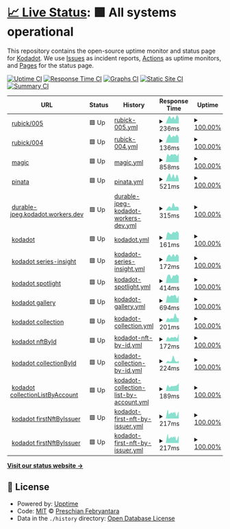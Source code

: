 # [📈 Live Status](https://preschian.github.io/kodadot-status/): <!--live status--> **🟩 All systems operational**

This repository contains the open-source uptime monitor and status page for [Kodadot](https://preschian.github.io/kodadot-status/). We use [Issues](https://github.com/preschian/kodadot-status/issues) as incident reports, [Actions](https://github.com/preschian/kodadot-status/actions) as uptime monitors, and [Pages](https://preschian.github.io/kodadot-status/) for the status page.

[![Uptime CI](https://github.com/preschian/kodadot-status/workflows/Uptime%20CI/badge.svg)](https://github.com/preschian/kodadot-status/actions?query=workflow%3A%22Uptime+CI%22)
[![Response Time CI](https://github.com/preschian/kodadot-status/workflows/Response%20Time%20CI/badge.svg)](https://github.com/preschian/kodadot-status/actions?query=workflow%3A%22Response+Time+CI%22)
[![Graphs CI](https://github.com/preschian/kodadot-status/workflows/Graphs%20CI/badge.svg)](https://github.com/preschian/kodadot-status/actions?query=workflow%3A%22Graphs+CI%22)
[![Static Site CI](https://github.com/preschian/kodadot-status/workflows/Static%20Site%20CI/badge.svg)](https://github.com/preschian/kodadot-status/actions?query=workflow%3A%22Static+Site+CI%22)
[![Summary CI](https://github.com/preschian/kodadot-status/workflows/Summary%20CI/badge.svg)](https://github.com/preschian/kodadot-status/actions?query=workflow%3A%22Summary+CI%22)

<!--start: status pages-->
<!-- This summary is generated by Upptime (https://github.com/upptime/upptime) -->
<!-- Do not edit this manually, your changes will be overwritten -->
<!-- prettier-ignore -->
| URL | Status | History | Response Time | Uptime |
| --- | ------ | ------- | ------------- | ------ |
| <img alt="" src="https://favicons.githubusercontent.com/app.gc.subsquid.io" height="13"> [rubick/005](https://app.gc.subsquid.io/beta/rubick/005/graphql) | 🟩 Up | [rubick-005.yml](https://github.com/preschian/kodadot-status/commits/HEAD/history/rubick-005.yml) | <details><summary><img alt="Response time graph" src="./graphs/rubick-005/response-time-week.png" height="20"> 236ms</summary><br><a href="https://preschian.github.io/kodadot-status/history/rubick-005"><img alt="Response time 439" src="https://img.shields.io/endpoint?url=https%3A%2F%2Fraw.githubusercontent.com%2Fpreschian%2Fkodadot-status%2FHEAD%2Fapi%2Frubick-005%2Fresponse-time.json"></a><br><a href="https://preschian.github.io/kodadot-status/history/rubick-005"><img alt="24-hour response time 212" src="https://img.shields.io/endpoint?url=https%3A%2F%2Fraw.githubusercontent.com%2Fpreschian%2Fkodadot-status%2FHEAD%2Fapi%2Frubick-005%2Fresponse-time-day.json"></a><br><a href="https://preschian.github.io/kodadot-status/history/rubick-005"><img alt="7-day response time 236" src="https://img.shields.io/endpoint?url=https%3A%2F%2Fraw.githubusercontent.com%2Fpreschian%2Fkodadot-status%2FHEAD%2Fapi%2Frubick-005%2Fresponse-time-week.json"></a><br><a href="https://preschian.github.io/kodadot-status/history/rubick-005"><img alt="30-day response time 424" src="https://img.shields.io/endpoint?url=https%3A%2F%2Fraw.githubusercontent.com%2Fpreschian%2Fkodadot-status%2FHEAD%2Fapi%2Frubick-005%2Fresponse-time-month.json"></a><br><a href="https://preschian.github.io/kodadot-status/history/rubick-005"><img alt="1-year response time 439" src="https://img.shields.io/endpoint?url=https%3A%2F%2Fraw.githubusercontent.com%2Fpreschian%2Fkodadot-status%2FHEAD%2Fapi%2Frubick-005%2Fresponse-time-year.json"></a></details> | <details><summary><a href="https://preschian.github.io/kodadot-status/history/rubick-005">100.00%</a></summary><a href="https://preschian.github.io/kodadot-status/history/rubick-005"><img alt="All-time uptime 99.93%" src="https://img.shields.io/endpoint?url=https%3A%2F%2Fraw.githubusercontent.com%2Fpreschian%2Fkodadot-status%2FHEAD%2Fapi%2Frubick-005%2Fuptime.json"></a><br><a href="https://preschian.github.io/kodadot-status/history/rubick-005"><img alt="24-hour uptime 100.00%" src="https://img.shields.io/endpoint?url=https%3A%2F%2Fraw.githubusercontent.com%2Fpreschian%2Fkodadot-status%2FHEAD%2Fapi%2Frubick-005%2Fuptime-day.json"></a><br><a href="https://preschian.github.io/kodadot-status/history/rubick-005"><img alt="7-day uptime 100.00%" src="https://img.shields.io/endpoint?url=https%3A%2F%2Fraw.githubusercontent.com%2Fpreschian%2Fkodadot-status%2FHEAD%2Fapi%2Frubick-005%2Fuptime-week.json"></a><br><a href="https://preschian.github.io/kodadot-status/history/rubick-005"><img alt="30-day uptime 99.95%" src="https://img.shields.io/endpoint?url=https%3A%2F%2Fraw.githubusercontent.com%2Fpreschian%2Fkodadot-status%2FHEAD%2Fapi%2Frubick-005%2Fuptime-month.json"></a><br><a href="https://preschian.github.io/kodadot-status/history/rubick-005"><img alt="1-year uptime 99.93%" src="https://img.shields.io/endpoint?url=https%3A%2F%2Fraw.githubusercontent.com%2Fpreschian%2Fkodadot-status%2FHEAD%2Fapi%2Frubick-005%2Fuptime-year.json"></a></details>
| <img alt="" src="https://favicons.githubusercontent.com/app.gc.subsquid.io" height="13"> [rubick/004](https://app.gc.subsquid.io/beta/rubick/004/graphql) | 🟩 Up | [rubick-004.yml](https://github.com/preschian/kodadot-status/commits/HEAD/history/rubick-004.yml) | <details><summary><img alt="Response time graph" src="./graphs/rubick-004/response-time-week.png" height="20"> 136ms</summary><br><a href="https://preschian.github.io/kodadot-status/history/rubick-004"><img alt="Response time 192" src="https://img.shields.io/endpoint?url=https%3A%2F%2Fraw.githubusercontent.com%2Fpreschian%2Fkodadot-status%2FHEAD%2Fapi%2Frubick-004%2Fresponse-time.json"></a><br><a href="https://preschian.github.io/kodadot-status/history/rubick-004"><img alt="24-hour response time 105" src="https://img.shields.io/endpoint?url=https%3A%2F%2Fraw.githubusercontent.com%2Fpreschian%2Fkodadot-status%2FHEAD%2Fapi%2Frubick-004%2Fresponse-time-day.json"></a><br><a href="https://preschian.github.io/kodadot-status/history/rubick-004"><img alt="7-day response time 136" src="https://img.shields.io/endpoint?url=https%3A%2F%2Fraw.githubusercontent.com%2Fpreschian%2Fkodadot-status%2FHEAD%2Fapi%2Frubick-004%2Fresponse-time-week.json"></a><br><a href="https://preschian.github.io/kodadot-status/history/rubick-004"><img alt="30-day response time 229" src="https://img.shields.io/endpoint?url=https%3A%2F%2Fraw.githubusercontent.com%2Fpreschian%2Fkodadot-status%2FHEAD%2Fapi%2Frubick-004%2Fresponse-time-month.json"></a><br><a href="https://preschian.github.io/kodadot-status/history/rubick-004"><img alt="1-year response time 192" src="https://img.shields.io/endpoint?url=https%3A%2F%2Fraw.githubusercontent.com%2Fpreschian%2Fkodadot-status%2FHEAD%2Fapi%2Frubick-004%2Fresponse-time-year.json"></a></details> | <details><summary><a href="https://preschian.github.io/kodadot-status/history/rubick-004">100.00%</a></summary><a href="https://preschian.github.io/kodadot-status/history/rubick-004"><img alt="All-time uptime 99.92%" src="https://img.shields.io/endpoint?url=https%3A%2F%2Fraw.githubusercontent.com%2Fpreschian%2Fkodadot-status%2FHEAD%2Fapi%2Frubick-004%2Fuptime.json"></a><br><a href="https://preschian.github.io/kodadot-status/history/rubick-004"><img alt="24-hour uptime 100.00%" src="https://img.shields.io/endpoint?url=https%3A%2F%2Fraw.githubusercontent.com%2Fpreschian%2Fkodadot-status%2FHEAD%2Fapi%2Frubick-004%2Fuptime-day.json"></a><br><a href="https://preschian.github.io/kodadot-status/history/rubick-004"><img alt="7-day uptime 100.00%" src="https://img.shields.io/endpoint?url=https%3A%2F%2Fraw.githubusercontent.com%2Fpreschian%2Fkodadot-status%2FHEAD%2Fapi%2Frubick-004%2Fuptime-week.json"></a><br><a href="https://preschian.github.io/kodadot-status/history/rubick-004"><img alt="30-day uptime 99.88%" src="https://img.shields.io/endpoint?url=https%3A%2F%2Fraw.githubusercontent.com%2Fpreschian%2Fkodadot-status%2FHEAD%2Fapi%2Frubick-004%2Fuptime-month.json"></a><br><a href="https://preschian.github.io/kodadot-status/history/rubick-004"><img alt="1-year uptime 99.92%" src="https://img.shields.io/endpoint?url=https%3A%2F%2Fraw.githubusercontent.com%2Fpreschian%2Fkodadot-status%2FHEAD%2Fapi%2Frubick-004%2Fuptime-year.json"></a></details>
| <img alt="" src="https://favicons.githubusercontent.com/api.subquery.network" height="13"> [magic](https://api.subquery.network/sq/vikiival/magick) | 🟩 Up | [magic.yml](https://github.com/preschian/kodadot-status/commits/HEAD/history/magic.yml) | <details><summary><img alt="Response time graph" src="./graphs/magic/response-time-week.png" height="20"> 858ms</summary><br><a href="https://preschian.github.io/kodadot-status/history/magic"><img alt="Response time 1037" src="https://img.shields.io/endpoint?url=https%3A%2F%2Fraw.githubusercontent.com%2Fpreschian%2Fkodadot-status%2FHEAD%2Fapi%2Fmagic%2Fresponse-time.json"></a><br><a href="https://preschian.github.io/kodadot-status/history/magic"><img alt="24-hour response time 993" src="https://img.shields.io/endpoint?url=https%3A%2F%2Fraw.githubusercontent.com%2Fpreschian%2Fkodadot-status%2FHEAD%2Fapi%2Fmagic%2Fresponse-time-day.json"></a><br><a href="https://preschian.github.io/kodadot-status/history/magic"><img alt="7-day response time 858" src="https://img.shields.io/endpoint?url=https%3A%2F%2Fraw.githubusercontent.com%2Fpreschian%2Fkodadot-status%2FHEAD%2Fapi%2Fmagic%2Fresponse-time-week.json"></a><br><a href="https://preschian.github.io/kodadot-status/history/magic"><img alt="30-day response time 918" src="https://img.shields.io/endpoint?url=https%3A%2F%2Fraw.githubusercontent.com%2Fpreschian%2Fkodadot-status%2FHEAD%2Fapi%2Fmagic%2Fresponse-time-month.json"></a><br><a href="https://preschian.github.io/kodadot-status/history/magic"><img alt="1-year response time 1037" src="https://img.shields.io/endpoint?url=https%3A%2F%2Fraw.githubusercontent.com%2Fpreschian%2Fkodadot-status%2FHEAD%2Fapi%2Fmagic%2Fresponse-time-year.json"></a></details> | <details><summary><a href="https://preschian.github.io/kodadot-status/history/magic">100.00%</a></summary><a href="https://preschian.github.io/kodadot-status/history/magic"><img alt="All-time uptime 100.00%" src="https://img.shields.io/endpoint?url=https%3A%2F%2Fraw.githubusercontent.com%2Fpreschian%2Fkodadot-status%2FHEAD%2Fapi%2Fmagic%2Fuptime.json"></a><br><a href="https://preschian.github.io/kodadot-status/history/magic"><img alt="24-hour uptime 100.00%" src="https://img.shields.io/endpoint?url=https%3A%2F%2Fraw.githubusercontent.com%2Fpreschian%2Fkodadot-status%2FHEAD%2Fapi%2Fmagic%2Fuptime-day.json"></a><br><a href="https://preschian.github.io/kodadot-status/history/magic"><img alt="7-day uptime 100.00%" src="https://img.shields.io/endpoint?url=https%3A%2F%2Fraw.githubusercontent.com%2Fpreschian%2Fkodadot-status%2FHEAD%2Fapi%2Fmagic%2Fuptime-week.json"></a><br><a href="https://preschian.github.io/kodadot-status/history/magic"><img alt="30-day uptime 100.00%" src="https://img.shields.io/endpoint?url=https%3A%2F%2Fraw.githubusercontent.com%2Fpreschian%2Fkodadot-status%2FHEAD%2Fapi%2Fmagic%2Fuptime-month.json"></a><br><a href="https://preschian.github.io/kodadot-status/history/magic"><img alt="1-year uptime 100.00%" src="https://img.shields.io/endpoint?url=https%3A%2F%2Fraw.githubusercontent.com%2Fpreschian%2Fkodadot-status%2FHEAD%2Fapi%2Fmagic%2Fuptime-year.json"></a></details>
| <img alt="" src="https://favicons.githubusercontent.com/kodadot.mypinata.cloud" height="13"> [pinata](https://kodadot.mypinata.cloud/ipfs/bafkreigrljewlnnusfefnmm75rrmb46ecn2cv27dfkewzqrom6zcqetefq) | 🟩 Up | [pinata.yml](https://github.com/preschian/kodadot-status/commits/HEAD/history/pinata.yml) | <details><summary><img alt="Response time graph" src="./graphs/pinata/response-time-week.png" height="20"> 521ms</summary><br><a href="https://preschian.github.io/kodadot-status/history/pinata"><img alt="Response time 495" src="https://img.shields.io/endpoint?url=https%3A%2F%2Fraw.githubusercontent.com%2Fpreschian%2Fkodadot-status%2FHEAD%2Fapi%2Fpinata%2Fresponse-time.json"></a><br><a href="https://preschian.github.io/kodadot-status/history/pinata"><img alt="24-hour response time 250" src="https://img.shields.io/endpoint?url=https%3A%2F%2Fraw.githubusercontent.com%2Fpreschian%2Fkodadot-status%2FHEAD%2Fapi%2Fpinata%2Fresponse-time-day.json"></a><br><a href="https://preschian.github.io/kodadot-status/history/pinata"><img alt="7-day response time 521" src="https://img.shields.io/endpoint?url=https%3A%2F%2Fraw.githubusercontent.com%2Fpreschian%2Fkodadot-status%2FHEAD%2Fapi%2Fpinata%2Fresponse-time-week.json"></a><br><a href="https://preschian.github.io/kodadot-status/history/pinata"><img alt="30-day response time 508" src="https://img.shields.io/endpoint?url=https%3A%2F%2Fraw.githubusercontent.com%2Fpreschian%2Fkodadot-status%2FHEAD%2Fapi%2Fpinata%2Fresponse-time-month.json"></a><br><a href="https://preschian.github.io/kodadot-status/history/pinata"><img alt="1-year response time 495" src="https://img.shields.io/endpoint?url=https%3A%2F%2Fraw.githubusercontent.com%2Fpreschian%2Fkodadot-status%2FHEAD%2Fapi%2Fpinata%2Fresponse-time-year.json"></a></details> | <details><summary><a href="https://preschian.github.io/kodadot-status/history/pinata">100.00%</a></summary><a href="https://preschian.github.io/kodadot-status/history/pinata"><img alt="All-time uptime 100.00%" src="https://img.shields.io/endpoint?url=https%3A%2F%2Fraw.githubusercontent.com%2Fpreschian%2Fkodadot-status%2FHEAD%2Fapi%2Fpinata%2Fuptime.json"></a><br><a href="https://preschian.github.io/kodadot-status/history/pinata"><img alt="24-hour uptime 100.00%" src="https://img.shields.io/endpoint?url=https%3A%2F%2Fraw.githubusercontent.com%2Fpreschian%2Fkodadot-status%2FHEAD%2Fapi%2Fpinata%2Fuptime-day.json"></a><br><a href="https://preschian.github.io/kodadot-status/history/pinata"><img alt="7-day uptime 100.00%" src="https://img.shields.io/endpoint?url=https%3A%2F%2Fraw.githubusercontent.com%2Fpreschian%2Fkodadot-status%2FHEAD%2Fapi%2Fpinata%2Fuptime-week.json"></a><br><a href="https://preschian.github.io/kodadot-status/history/pinata"><img alt="30-day uptime 100.00%" src="https://img.shields.io/endpoint?url=https%3A%2F%2Fraw.githubusercontent.com%2Fpreschian%2Fkodadot-status%2FHEAD%2Fapi%2Fpinata%2Fuptime-month.json"></a><br><a href="https://preschian.github.io/kodadot-status/history/pinata"><img alt="1-year uptime 100.00%" src="https://img.shields.io/endpoint?url=https%3A%2F%2Fraw.githubusercontent.com%2Fpreschian%2Fkodadot-status%2FHEAD%2Fapi%2Fpinata%2Fuptime-year.json"></a></details>
| <img alt="" src="https://favicons.githubusercontent.com/durable-jpeg.kodadot.workers.dev" height="13"> [durable-jpeg.kodadot.workers.dev](https://durable-jpeg.kodadot.workers.dev/batch) | 🟩 Up | [durable-jpeg-kodadot-workers-dev.yml](https://github.com/preschian/kodadot-status/commits/HEAD/history/durable-jpeg-kodadot-workers-dev.yml) | <details><summary><img alt="Response time graph" src="./graphs/durable-jpeg-kodadot-workers-dev/response-time-week.png" height="20"> 315ms</summary><br><a href="https://preschian.github.io/kodadot-status/history/durable-jpeg-kodadot-workers-dev"><img alt="Response time 283" src="https://img.shields.io/endpoint?url=https%3A%2F%2Fraw.githubusercontent.com%2Fpreschian%2Fkodadot-status%2FHEAD%2Fapi%2Fdurable-jpeg-kodadot-workers-dev%2Fresponse-time.json"></a><br><a href="https://preschian.github.io/kodadot-status/history/durable-jpeg-kodadot-workers-dev"><img alt="24-hour response time 232" src="https://img.shields.io/endpoint?url=https%3A%2F%2Fraw.githubusercontent.com%2Fpreschian%2Fkodadot-status%2FHEAD%2Fapi%2Fdurable-jpeg-kodadot-workers-dev%2Fresponse-time-day.json"></a><br><a href="https://preschian.github.io/kodadot-status/history/durable-jpeg-kodadot-workers-dev"><img alt="7-day response time 315" src="https://img.shields.io/endpoint?url=https%3A%2F%2Fraw.githubusercontent.com%2Fpreschian%2Fkodadot-status%2FHEAD%2Fapi%2Fdurable-jpeg-kodadot-workers-dev%2Fresponse-time-week.json"></a><br><a href="https://preschian.github.io/kodadot-status/history/durable-jpeg-kodadot-workers-dev"><img alt="30-day response time 278" src="https://img.shields.io/endpoint?url=https%3A%2F%2Fraw.githubusercontent.com%2Fpreschian%2Fkodadot-status%2FHEAD%2Fapi%2Fdurable-jpeg-kodadot-workers-dev%2Fresponse-time-month.json"></a><br><a href="https://preschian.github.io/kodadot-status/history/durable-jpeg-kodadot-workers-dev"><img alt="1-year response time 283" src="https://img.shields.io/endpoint?url=https%3A%2F%2Fraw.githubusercontent.com%2Fpreschian%2Fkodadot-status%2FHEAD%2Fapi%2Fdurable-jpeg-kodadot-workers-dev%2Fresponse-time-year.json"></a></details> | <details><summary><a href="https://preschian.github.io/kodadot-status/history/durable-jpeg-kodadot-workers-dev">100.00%</a></summary><a href="https://preschian.github.io/kodadot-status/history/durable-jpeg-kodadot-workers-dev"><img alt="All-time uptime 100.00%" src="https://img.shields.io/endpoint?url=https%3A%2F%2Fraw.githubusercontent.com%2Fpreschian%2Fkodadot-status%2FHEAD%2Fapi%2Fdurable-jpeg-kodadot-workers-dev%2Fuptime.json"></a><br><a href="https://preschian.github.io/kodadot-status/history/durable-jpeg-kodadot-workers-dev"><img alt="24-hour uptime 100.00%" src="https://img.shields.io/endpoint?url=https%3A%2F%2Fraw.githubusercontent.com%2Fpreschian%2Fkodadot-status%2FHEAD%2Fapi%2Fdurable-jpeg-kodadot-workers-dev%2Fuptime-day.json"></a><br><a href="https://preschian.github.io/kodadot-status/history/durable-jpeg-kodadot-workers-dev"><img alt="7-day uptime 100.00%" src="https://img.shields.io/endpoint?url=https%3A%2F%2Fraw.githubusercontent.com%2Fpreschian%2Fkodadot-status%2FHEAD%2Fapi%2Fdurable-jpeg-kodadot-workers-dev%2Fuptime-week.json"></a><br><a href="https://preschian.github.io/kodadot-status/history/durable-jpeg-kodadot-workers-dev"><img alt="30-day uptime 100.00%" src="https://img.shields.io/endpoint?url=https%3A%2F%2Fraw.githubusercontent.com%2Fpreschian%2Fkodadot-status%2FHEAD%2Fapi%2Fdurable-jpeg-kodadot-workers-dev%2Fuptime-month.json"></a><br><a href="https://preschian.github.io/kodadot-status/history/durable-jpeg-kodadot-workers-dev"><img alt="1-year uptime 100.00%" src="https://img.shields.io/endpoint?url=https%3A%2F%2Fraw.githubusercontent.com%2Fpreschian%2Fkodadot-status%2FHEAD%2Fapi%2Fdurable-jpeg-kodadot-workers-dev%2Fuptime-year.json"></a></details>
| <img alt="" src="https://favicons.githubusercontent.com/kodadot.xyz" height="13"> [kodadot](https://kodadot.xyz/) | 🟩 Up | [kodadot.yml](https://github.com/preschian/kodadot-status/commits/HEAD/history/kodadot.yml) | <details><summary><img alt="Response time graph" src="./graphs/kodadot/response-time-week.png" height="20"> 161ms</summary><br><a href="https://preschian.github.io/kodadot-status/history/kodadot"><img alt="Response time 162" src="https://img.shields.io/endpoint?url=https%3A%2F%2Fraw.githubusercontent.com%2Fpreschian%2Fkodadot-status%2FHEAD%2Fapi%2Fkodadot%2Fresponse-time.json"></a><br><a href="https://preschian.github.io/kodadot-status/history/kodadot"><img alt="24-hour response time 148" src="https://img.shields.io/endpoint?url=https%3A%2F%2Fraw.githubusercontent.com%2Fpreschian%2Fkodadot-status%2FHEAD%2Fapi%2Fkodadot%2Fresponse-time-day.json"></a><br><a href="https://preschian.github.io/kodadot-status/history/kodadot"><img alt="7-day response time 161" src="https://img.shields.io/endpoint?url=https%3A%2F%2Fraw.githubusercontent.com%2Fpreschian%2Fkodadot-status%2FHEAD%2Fapi%2Fkodadot%2Fresponse-time-week.json"></a><br><a href="https://preschian.github.io/kodadot-status/history/kodadot"><img alt="30-day response time 171" src="https://img.shields.io/endpoint?url=https%3A%2F%2Fraw.githubusercontent.com%2Fpreschian%2Fkodadot-status%2FHEAD%2Fapi%2Fkodadot%2Fresponse-time-month.json"></a><br><a href="https://preschian.github.io/kodadot-status/history/kodadot"><img alt="1-year response time 162" src="https://img.shields.io/endpoint?url=https%3A%2F%2Fraw.githubusercontent.com%2Fpreschian%2Fkodadot-status%2FHEAD%2Fapi%2Fkodadot%2Fresponse-time-year.json"></a></details> | <details><summary><a href="https://preschian.github.io/kodadot-status/history/kodadot">100.00%</a></summary><a href="https://preschian.github.io/kodadot-status/history/kodadot"><img alt="All-time uptime 100.00%" src="https://img.shields.io/endpoint?url=https%3A%2F%2Fraw.githubusercontent.com%2Fpreschian%2Fkodadot-status%2FHEAD%2Fapi%2Fkodadot%2Fuptime.json"></a><br><a href="https://preschian.github.io/kodadot-status/history/kodadot"><img alt="24-hour uptime 100.00%" src="https://img.shields.io/endpoint?url=https%3A%2F%2Fraw.githubusercontent.com%2Fpreschian%2Fkodadot-status%2FHEAD%2Fapi%2Fkodadot%2Fuptime-day.json"></a><br><a href="https://preschian.github.io/kodadot-status/history/kodadot"><img alt="7-day uptime 100.00%" src="https://img.shields.io/endpoint?url=https%3A%2F%2Fraw.githubusercontent.com%2Fpreschian%2Fkodadot-status%2FHEAD%2Fapi%2Fkodadot%2Fuptime-week.json"></a><br><a href="https://preschian.github.io/kodadot-status/history/kodadot"><img alt="30-day uptime 100.00%" src="https://img.shields.io/endpoint?url=https%3A%2F%2Fraw.githubusercontent.com%2Fpreschian%2Fkodadot-status%2FHEAD%2Fapi%2Fkodadot%2Fuptime-month.json"></a><br><a href="https://preschian.github.io/kodadot-status/history/kodadot"><img alt="1-year uptime 100.00%" src="https://img.shields.io/endpoint?url=https%3A%2F%2Fraw.githubusercontent.com%2Fpreschian%2Fkodadot-status%2FHEAD%2Fapi%2Fkodadot%2Fuptime-year.json"></a></details>
| <img alt="" src="https://favicons.githubusercontent.com/app.gc.subsquid.io" height="13"> [kodadot series-insight](https://app.gc.subsquid.io/beta/rubick/005/graphql) | 🟩 Up | [kodadot-series-insight.yml](https://github.com/preschian/kodadot-status/commits/HEAD/history/kodadot-series-insight.yml) | <details><summary><img alt="Response time graph" src="./graphs/kodadot-series-insight/response-time-week.png" height="20"> 172ms</summary><br><a href="https://preschian.github.io/kodadot-status/history/kodadot-series-insight"><img alt="Response time 185" src="https://img.shields.io/endpoint?url=https%3A%2F%2Fraw.githubusercontent.com%2Fpreschian%2Fkodadot-status%2FHEAD%2Fapi%2Fkodadot-series-insight%2Fresponse-time.json"></a><br><a href="https://preschian.github.io/kodadot-status/history/kodadot-series-insight"><img alt="24-hour response time 152" src="https://img.shields.io/endpoint?url=https%3A%2F%2Fraw.githubusercontent.com%2Fpreschian%2Fkodadot-status%2FHEAD%2Fapi%2Fkodadot-series-insight%2Fresponse-time-day.json"></a><br><a href="https://preschian.github.io/kodadot-status/history/kodadot-series-insight"><img alt="7-day response time 172" src="https://img.shields.io/endpoint?url=https%3A%2F%2Fraw.githubusercontent.com%2Fpreschian%2Fkodadot-status%2FHEAD%2Fapi%2Fkodadot-series-insight%2Fresponse-time-week.json"></a><br><a href="https://preschian.github.io/kodadot-status/history/kodadot-series-insight"><img alt="30-day response time 169" src="https://img.shields.io/endpoint?url=https%3A%2F%2Fraw.githubusercontent.com%2Fpreschian%2Fkodadot-status%2FHEAD%2Fapi%2Fkodadot-series-insight%2Fresponse-time-month.json"></a><br><a href="https://preschian.github.io/kodadot-status/history/kodadot-series-insight"><img alt="1-year response time 185" src="https://img.shields.io/endpoint?url=https%3A%2F%2Fraw.githubusercontent.com%2Fpreschian%2Fkodadot-status%2FHEAD%2Fapi%2Fkodadot-series-insight%2Fresponse-time-year.json"></a></details> | <details><summary><a href="https://preschian.github.io/kodadot-status/history/kodadot-series-insight">100.00%</a></summary><a href="https://preschian.github.io/kodadot-status/history/kodadot-series-insight"><img alt="All-time uptime 99.93%" src="https://img.shields.io/endpoint?url=https%3A%2F%2Fraw.githubusercontent.com%2Fpreschian%2Fkodadot-status%2FHEAD%2Fapi%2Fkodadot-series-insight%2Fuptime.json"></a><br><a href="https://preschian.github.io/kodadot-status/history/kodadot-series-insight"><img alt="24-hour uptime 100.00%" src="https://img.shields.io/endpoint?url=https%3A%2F%2Fraw.githubusercontent.com%2Fpreschian%2Fkodadot-status%2FHEAD%2Fapi%2Fkodadot-series-insight%2Fuptime-day.json"></a><br><a href="https://preschian.github.io/kodadot-status/history/kodadot-series-insight"><img alt="7-day uptime 100.00%" src="https://img.shields.io/endpoint?url=https%3A%2F%2Fraw.githubusercontent.com%2Fpreschian%2Fkodadot-status%2FHEAD%2Fapi%2Fkodadot-series-insight%2Fuptime-week.json"></a><br><a href="https://preschian.github.io/kodadot-status/history/kodadot-series-insight"><img alt="30-day uptime 99.95%" src="https://img.shields.io/endpoint?url=https%3A%2F%2Fraw.githubusercontent.com%2Fpreschian%2Fkodadot-status%2FHEAD%2Fapi%2Fkodadot-series-insight%2Fuptime-month.json"></a><br><a href="https://preschian.github.io/kodadot-status/history/kodadot-series-insight"><img alt="1-year uptime 99.93%" src="https://img.shields.io/endpoint?url=https%3A%2F%2Fraw.githubusercontent.com%2Fpreschian%2Fkodadot-status%2FHEAD%2Fapi%2Fkodadot-series-insight%2Fuptime-year.json"></a></details>
| <img alt="" src="https://favicons.githubusercontent.com/app.gc.subsquid.io" height="13"> [kodadot spotlight](https://app.gc.subsquid.io/beta/rubick/005/graphql) | 🟩 Up | [kodadot-spotlight.yml](https://github.com/preschian/kodadot-status/commits/HEAD/history/kodadot-spotlight.yml) | <details><summary><img alt="Response time graph" src="./graphs/kodadot-spotlight/response-time-week.png" height="20"> 414ms</summary><br><a href="https://preschian.github.io/kodadot-status/history/kodadot-spotlight"><img alt="Response time 528" src="https://img.shields.io/endpoint?url=https%3A%2F%2Fraw.githubusercontent.com%2Fpreschian%2Fkodadot-status%2FHEAD%2Fapi%2Fkodadot-spotlight%2Fresponse-time.json"></a><br><a href="https://preschian.github.io/kodadot-status/history/kodadot-spotlight"><img alt="24-hour response time 386" src="https://img.shields.io/endpoint?url=https%3A%2F%2Fraw.githubusercontent.com%2Fpreschian%2Fkodadot-status%2FHEAD%2Fapi%2Fkodadot-spotlight%2Fresponse-time-day.json"></a><br><a href="https://preschian.github.io/kodadot-status/history/kodadot-spotlight"><img alt="7-day response time 414" src="https://img.shields.io/endpoint?url=https%3A%2F%2Fraw.githubusercontent.com%2Fpreschian%2Fkodadot-status%2FHEAD%2Fapi%2Fkodadot-spotlight%2Fresponse-time-week.json"></a><br><a href="https://preschian.github.io/kodadot-status/history/kodadot-spotlight"><img alt="30-day response time 521" src="https://img.shields.io/endpoint?url=https%3A%2F%2Fraw.githubusercontent.com%2Fpreschian%2Fkodadot-status%2FHEAD%2Fapi%2Fkodadot-spotlight%2Fresponse-time-month.json"></a><br><a href="https://preschian.github.io/kodadot-status/history/kodadot-spotlight"><img alt="1-year response time 528" src="https://img.shields.io/endpoint?url=https%3A%2F%2Fraw.githubusercontent.com%2Fpreschian%2Fkodadot-status%2FHEAD%2Fapi%2Fkodadot-spotlight%2Fresponse-time-year.json"></a></details> | <details><summary><a href="https://preschian.github.io/kodadot-status/history/kodadot-spotlight">100.00%</a></summary><a href="https://preschian.github.io/kodadot-status/history/kodadot-spotlight"><img alt="All-time uptime 99.96%" src="https://img.shields.io/endpoint?url=https%3A%2F%2Fraw.githubusercontent.com%2Fpreschian%2Fkodadot-status%2FHEAD%2Fapi%2Fkodadot-spotlight%2Fuptime.json"></a><br><a href="https://preschian.github.io/kodadot-status/history/kodadot-spotlight"><img alt="24-hour uptime 100.00%" src="https://img.shields.io/endpoint?url=https%3A%2F%2Fraw.githubusercontent.com%2Fpreschian%2Fkodadot-status%2FHEAD%2Fapi%2Fkodadot-spotlight%2Fuptime-day.json"></a><br><a href="https://preschian.github.io/kodadot-status/history/kodadot-spotlight"><img alt="7-day uptime 100.00%" src="https://img.shields.io/endpoint?url=https%3A%2F%2Fraw.githubusercontent.com%2Fpreschian%2Fkodadot-status%2FHEAD%2Fapi%2Fkodadot-spotlight%2Fuptime-week.json"></a><br><a href="https://preschian.github.io/kodadot-status/history/kodadot-spotlight"><img alt="30-day uptime 99.95%" src="https://img.shields.io/endpoint?url=https%3A%2F%2Fraw.githubusercontent.com%2Fpreschian%2Fkodadot-status%2FHEAD%2Fapi%2Fkodadot-spotlight%2Fuptime-month.json"></a><br><a href="https://preschian.github.io/kodadot-status/history/kodadot-spotlight"><img alt="1-year uptime 99.96%" src="https://img.shields.io/endpoint?url=https%3A%2F%2Fraw.githubusercontent.com%2Fpreschian%2Fkodadot-status%2FHEAD%2Fapi%2Fkodadot-spotlight%2Fuptime-year.json"></a></details>
| <img alt="" src="https://favicons.githubusercontent.com/api.subquery.network" height="13"> [kodadot gallery](https://api.subquery.network/sq/vikiival/magick) | 🟩 Up | [kodadot-gallery.yml](https://github.com/preschian/kodadot-status/commits/HEAD/history/kodadot-gallery.yml) | <details><summary><img alt="Response time graph" src="./graphs/kodadot-gallery/response-time-week.png" height="20"> 694ms</summary><br><a href="https://preschian.github.io/kodadot-status/history/kodadot-gallery"><img alt="Response time 794" src="https://img.shields.io/endpoint?url=https%3A%2F%2Fraw.githubusercontent.com%2Fpreschian%2Fkodadot-status%2FHEAD%2Fapi%2Fkodadot-gallery%2Fresponse-time.json"></a><br><a href="https://preschian.github.io/kodadot-status/history/kodadot-gallery"><img alt="24-hour response time 724" src="https://img.shields.io/endpoint?url=https%3A%2F%2Fraw.githubusercontent.com%2Fpreschian%2Fkodadot-status%2FHEAD%2Fapi%2Fkodadot-gallery%2Fresponse-time-day.json"></a><br><a href="https://preschian.github.io/kodadot-status/history/kodadot-gallery"><img alt="7-day response time 694" src="https://img.shields.io/endpoint?url=https%3A%2F%2Fraw.githubusercontent.com%2Fpreschian%2Fkodadot-status%2FHEAD%2Fapi%2Fkodadot-gallery%2Fresponse-time-week.json"></a><br><a href="https://preschian.github.io/kodadot-status/history/kodadot-gallery"><img alt="30-day response time 817" src="https://img.shields.io/endpoint?url=https%3A%2F%2Fraw.githubusercontent.com%2Fpreschian%2Fkodadot-status%2FHEAD%2Fapi%2Fkodadot-gallery%2Fresponse-time-month.json"></a><br><a href="https://preschian.github.io/kodadot-status/history/kodadot-gallery"><img alt="1-year response time 794" src="https://img.shields.io/endpoint?url=https%3A%2F%2Fraw.githubusercontent.com%2Fpreschian%2Fkodadot-status%2FHEAD%2Fapi%2Fkodadot-gallery%2Fresponse-time-year.json"></a></details> | <details><summary><a href="https://preschian.github.io/kodadot-status/history/kodadot-gallery">100.00%</a></summary><a href="https://preschian.github.io/kodadot-status/history/kodadot-gallery"><img alt="All-time uptime 100.00%" src="https://img.shields.io/endpoint?url=https%3A%2F%2Fraw.githubusercontent.com%2Fpreschian%2Fkodadot-status%2FHEAD%2Fapi%2Fkodadot-gallery%2Fuptime.json"></a><br><a href="https://preschian.github.io/kodadot-status/history/kodadot-gallery"><img alt="24-hour uptime 100.00%" src="https://img.shields.io/endpoint?url=https%3A%2F%2Fraw.githubusercontent.com%2Fpreschian%2Fkodadot-status%2FHEAD%2Fapi%2Fkodadot-gallery%2Fuptime-day.json"></a><br><a href="https://preschian.github.io/kodadot-status/history/kodadot-gallery"><img alt="7-day uptime 100.00%" src="https://img.shields.io/endpoint?url=https%3A%2F%2Fraw.githubusercontent.com%2Fpreschian%2Fkodadot-status%2FHEAD%2Fapi%2Fkodadot-gallery%2Fuptime-week.json"></a><br><a href="https://preschian.github.io/kodadot-status/history/kodadot-gallery"><img alt="30-day uptime 100.00%" src="https://img.shields.io/endpoint?url=https%3A%2F%2Fraw.githubusercontent.com%2Fpreschian%2Fkodadot-status%2FHEAD%2Fapi%2Fkodadot-gallery%2Fuptime-month.json"></a><br><a href="https://preschian.github.io/kodadot-status/history/kodadot-gallery"><img alt="1-year uptime 100.00%" src="https://img.shields.io/endpoint?url=https%3A%2F%2Fraw.githubusercontent.com%2Fpreschian%2Fkodadot-status%2FHEAD%2Fapi%2Fkodadot-gallery%2Fuptime-year.json"></a></details>
| <img alt="" src="https://favicons.githubusercontent.com/api.subquery.network" height="13"> [kodadot collection](https://api.subquery.network/sq/vikiival/magick) | 🟩 Up | [kodadot-collection.yml](https://github.com/preschian/kodadot-status/commits/HEAD/history/kodadot-collection.yml) | <details><summary><img alt="Response time graph" src="./graphs/kodadot-collection/response-time-week.png" height="20"> 201ms</summary><br><a href="https://preschian.github.io/kodadot-status/history/kodadot-collection"><img alt="Response time 267" src="https://img.shields.io/endpoint?url=https%3A%2F%2Fraw.githubusercontent.com%2Fpreschian%2Fkodadot-status%2FHEAD%2Fapi%2Fkodadot-collection%2Fresponse-time.json"></a><br><a href="https://preschian.github.io/kodadot-status/history/kodadot-collection"><img alt="24-hour response time 165" src="https://img.shields.io/endpoint?url=https%3A%2F%2Fraw.githubusercontent.com%2Fpreschian%2Fkodadot-status%2FHEAD%2Fapi%2Fkodadot-collection%2Fresponse-time-day.json"></a><br><a href="https://preschian.github.io/kodadot-status/history/kodadot-collection"><img alt="7-day response time 201" src="https://img.shields.io/endpoint?url=https%3A%2F%2Fraw.githubusercontent.com%2Fpreschian%2Fkodadot-status%2FHEAD%2Fapi%2Fkodadot-collection%2Fresponse-time-week.json"></a><br><a href="https://preschian.github.io/kodadot-status/history/kodadot-collection"><img alt="30-day response time 309" src="https://img.shields.io/endpoint?url=https%3A%2F%2Fraw.githubusercontent.com%2Fpreschian%2Fkodadot-status%2FHEAD%2Fapi%2Fkodadot-collection%2Fresponse-time-month.json"></a><br><a href="https://preschian.github.io/kodadot-status/history/kodadot-collection"><img alt="1-year response time 267" src="https://img.shields.io/endpoint?url=https%3A%2F%2Fraw.githubusercontent.com%2Fpreschian%2Fkodadot-status%2FHEAD%2Fapi%2Fkodadot-collection%2Fresponse-time-year.json"></a></details> | <details><summary><a href="https://preschian.github.io/kodadot-status/history/kodadot-collection">100.00%</a></summary><a href="https://preschian.github.io/kodadot-status/history/kodadot-collection"><img alt="All-time uptime 100.00%" src="https://img.shields.io/endpoint?url=https%3A%2F%2Fraw.githubusercontent.com%2Fpreschian%2Fkodadot-status%2FHEAD%2Fapi%2Fkodadot-collection%2Fuptime.json"></a><br><a href="https://preschian.github.io/kodadot-status/history/kodadot-collection"><img alt="24-hour uptime 100.00%" src="https://img.shields.io/endpoint?url=https%3A%2F%2Fraw.githubusercontent.com%2Fpreschian%2Fkodadot-status%2FHEAD%2Fapi%2Fkodadot-collection%2Fuptime-day.json"></a><br><a href="https://preschian.github.io/kodadot-status/history/kodadot-collection"><img alt="7-day uptime 100.00%" src="https://img.shields.io/endpoint?url=https%3A%2F%2Fraw.githubusercontent.com%2Fpreschian%2Fkodadot-status%2FHEAD%2Fapi%2Fkodadot-collection%2Fuptime-week.json"></a><br><a href="https://preschian.github.io/kodadot-status/history/kodadot-collection"><img alt="30-day uptime 100.00%" src="https://img.shields.io/endpoint?url=https%3A%2F%2Fraw.githubusercontent.com%2Fpreschian%2Fkodadot-status%2FHEAD%2Fapi%2Fkodadot-collection%2Fuptime-month.json"></a><br><a href="https://preschian.github.io/kodadot-status/history/kodadot-collection"><img alt="1-year uptime 100.00%" src="https://img.shields.io/endpoint?url=https%3A%2F%2Fraw.githubusercontent.com%2Fpreschian%2Fkodadot-status%2FHEAD%2Fapi%2Fkodadot-collection%2Fuptime-year.json"></a></details>
| <img alt="" src="https://favicons.githubusercontent.com/api.subquery.network" height="13"> [kodadot nftById](https://api.subquery.network/sq/vikiival/magick) | 🟩 Up | [kodadot-nft-by-id.yml](https://github.com/preschian/kodadot-status/commits/HEAD/history/kodadot-nft-by-id.yml) | <details><summary><img alt="Response time graph" src="./graphs/kodadot-nft-by-id/response-time-week.png" height="20"> 172ms</summary><br><a href="https://preschian.github.io/kodadot-status/history/kodadot-nft-by-id"><img alt="Response time 254" src="https://img.shields.io/endpoint?url=https%3A%2F%2Fraw.githubusercontent.com%2Fpreschian%2Fkodadot-status%2FHEAD%2Fapi%2Fkodadot-nft-by-id%2Fresponse-time.json"></a><br><a href="https://preschian.github.io/kodadot-status/history/kodadot-nft-by-id"><img alt="24-hour response time 307" src="https://img.shields.io/endpoint?url=https%3A%2F%2Fraw.githubusercontent.com%2Fpreschian%2Fkodadot-status%2FHEAD%2Fapi%2Fkodadot-nft-by-id%2Fresponse-time-day.json"></a><br><a href="https://preschian.github.io/kodadot-status/history/kodadot-nft-by-id"><img alt="7-day response time 172" src="https://img.shields.io/endpoint?url=https%3A%2F%2Fraw.githubusercontent.com%2Fpreschian%2Fkodadot-status%2FHEAD%2Fapi%2Fkodadot-nft-by-id%2Fresponse-time-week.json"></a><br><a href="https://preschian.github.io/kodadot-status/history/kodadot-nft-by-id"><img alt="30-day response time 300" src="https://img.shields.io/endpoint?url=https%3A%2F%2Fraw.githubusercontent.com%2Fpreschian%2Fkodadot-status%2FHEAD%2Fapi%2Fkodadot-nft-by-id%2Fresponse-time-month.json"></a><br><a href="https://preschian.github.io/kodadot-status/history/kodadot-nft-by-id"><img alt="1-year response time 254" src="https://img.shields.io/endpoint?url=https%3A%2F%2Fraw.githubusercontent.com%2Fpreschian%2Fkodadot-status%2FHEAD%2Fapi%2Fkodadot-nft-by-id%2Fresponse-time-year.json"></a></details> | <details><summary><a href="https://preschian.github.io/kodadot-status/history/kodadot-nft-by-id">100.00%</a></summary><a href="https://preschian.github.io/kodadot-status/history/kodadot-nft-by-id"><img alt="All-time uptime 100.00%" src="https://img.shields.io/endpoint?url=https%3A%2F%2Fraw.githubusercontent.com%2Fpreschian%2Fkodadot-status%2FHEAD%2Fapi%2Fkodadot-nft-by-id%2Fuptime.json"></a><br><a href="https://preschian.github.io/kodadot-status/history/kodadot-nft-by-id"><img alt="24-hour uptime 100.00%" src="https://img.shields.io/endpoint?url=https%3A%2F%2Fraw.githubusercontent.com%2Fpreschian%2Fkodadot-status%2FHEAD%2Fapi%2Fkodadot-nft-by-id%2Fuptime-day.json"></a><br><a href="https://preschian.github.io/kodadot-status/history/kodadot-nft-by-id"><img alt="7-day uptime 100.00%" src="https://img.shields.io/endpoint?url=https%3A%2F%2Fraw.githubusercontent.com%2Fpreschian%2Fkodadot-status%2FHEAD%2Fapi%2Fkodadot-nft-by-id%2Fuptime-week.json"></a><br><a href="https://preschian.github.io/kodadot-status/history/kodadot-nft-by-id"><img alt="30-day uptime 100.00%" src="https://img.shields.io/endpoint?url=https%3A%2F%2Fraw.githubusercontent.com%2Fpreschian%2Fkodadot-status%2FHEAD%2Fapi%2Fkodadot-nft-by-id%2Fuptime-month.json"></a><br><a href="https://preschian.github.io/kodadot-status/history/kodadot-nft-by-id"><img alt="1-year uptime 100.00%" src="https://img.shields.io/endpoint?url=https%3A%2F%2Fraw.githubusercontent.com%2Fpreschian%2Fkodadot-status%2FHEAD%2Fapi%2Fkodadot-nft-by-id%2Fuptime-year.json"></a></details>
| <img alt="" src="https://favicons.githubusercontent.com/api.subquery.network" height="13"> [kodadot collectionById](https://api.subquery.network/sq/vikiival/magick) | 🟩 Up | [kodadot-collection-by-id.yml](https://github.com/preschian/kodadot-status/commits/HEAD/history/kodadot-collection-by-id.yml) | <details><summary><img alt="Response time graph" src="./graphs/kodadot-collection-by-id/response-time-week.png" height="20"> 224ms</summary><br><a href="https://preschian.github.io/kodadot-status/history/kodadot-collection-by-id"><img alt="Response time 167" src="https://img.shields.io/endpoint?url=https%3A%2F%2Fraw.githubusercontent.com%2Fpreschian%2Fkodadot-status%2FHEAD%2Fapi%2Fkodadot-collection-by-id%2Fresponse-time.json"></a><br><a href="https://preschian.github.io/kodadot-status/history/kodadot-collection-by-id"><img alt="24-hour response time 191" src="https://img.shields.io/endpoint?url=https%3A%2F%2Fraw.githubusercontent.com%2Fpreschian%2Fkodadot-status%2FHEAD%2Fapi%2Fkodadot-collection-by-id%2Fresponse-time-day.json"></a><br><a href="https://preschian.github.io/kodadot-status/history/kodadot-collection-by-id"><img alt="7-day response time 224" src="https://img.shields.io/endpoint?url=https%3A%2F%2Fraw.githubusercontent.com%2Fpreschian%2Fkodadot-status%2FHEAD%2Fapi%2Fkodadot-collection-by-id%2Fresponse-time-week.json"></a><br><a href="https://preschian.github.io/kodadot-status/history/kodadot-collection-by-id"><img alt="30-day response time 172" src="https://img.shields.io/endpoint?url=https%3A%2F%2Fraw.githubusercontent.com%2Fpreschian%2Fkodadot-status%2FHEAD%2Fapi%2Fkodadot-collection-by-id%2Fresponse-time-month.json"></a><br><a href="https://preschian.github.io/kodadot-status/history/kodadot-collection-by-id"><img alt="1-year response time 167" src="https://img.shields.io/endpoint?url=https%3A%2F%2Fraw.githubusercontent.com%2Fpreschian%2Fkodadot-status%2FHEAD%2Fapi%2Fkodadot-collection-by-id%2Fresponse-time-year.json"></a></details> | <details><summary><a href="https://preschian.github.io/kodadot-status/history/kodadot-collection-by-id">100.00%</a></summary><a href="https://preschian.github.io/kodadot-status/history/kodadot-collection-by-id"><img alt="All-time uptime 100.00%" src="https://img.shields.io/endpoint?url=https%3A%2F%2Fraw.githubusercontent.com%2Fpreschian%2Fkodadot-status%2FHEAD%2Fapi%2Fkodadot-collection-by-id%2Fuptime.json"></a><br><a href="https://preschian.github.io/kodadot-status/history/kodadot-collection-by-id"><img alt="24-hour uptime 100.00%" src="https://img.shields.io/endpoint?url=https%3A%2F%2Fraw.githubusercontent.com%2Fpreschian%2Fkodadot-status%2FHEAD%2Fapi%2Fkodadot-collection-by-id%2Fuptime-day.json"></a><br><a href="https://preschian.github.io/kodadot-status/history/kodadot-collection-by-id"><img alt="7-day uptime 100.00%" src="https://img.shields.io/endpoint?url=https%3A%2F%2Fraw.githubusercontent.com%2Fpreschian%2Fkodadot-status%2FHEAD%2Fapi%2Fkodadot-collection-by-id%2Fuptime-week.json"></a><br><a href="https://preschian.github.io/kodadot-status/history/kodadot-collection-by-id"><img alt="30-day uptime 100.00%" src="https://img.shields.io/endpoint?url=https%3A%2F%2Fraw.githubusercontent.com%2Fpreschian%2Fkodadot-status%2FHEAD%2Fapi%2Fkodadot-collection-by-id%2Fuptime-month.json"></a><br><a href="https://preschian.github.io/kodadot-status/history/kodadot-collection-by-id"><img alt="1-year uptime 100.00%" src="https://img.shields.io/endpoint?url=https%3A%2F%2Fraw.githubusercontent.com%2Fpreschian%2Fkodadot-status%2FHEAD%2Fapi%2Fkodadot-collection-by-id%2Fuptime-year.json"></a></details>
| <img alt="" src="https://favicons.githubusercontent.com/api.subquery.network" height="13"> [kodadot collectionListByAccount](https://api.subquery.network/sq/vikiival/magick) | 🟩 Up | [kodadot-collection-list-by-account.yml](https://github.com/preschian/kodadot-status/commits/HEAD/history/kodadot-collection-list-by-account.yml) | <details><summary><img alt="Response time graph" src="./graphs/kodadot-collection-list-by-account/response-time-week.png" height="20"> 189ms</summary><br><a href="https://preschian.github.io/kodadot-status/history/kodadot-collection-list-by-account"><img alt="Response time 162" src="https://img.shields.io/endpoint?url=https%3A%2F%2Fraw.githubusercontent.com%2Fpreschian%2Fkodadot-status%2FHEAD%2Fapi%2Fkodadot-collection-list-by-account%2Fresponse-time.json"></a><br><a href="https://preschian.github.io/kodadot-status/history/kodadot-collection-list-by-account"><img alt="24-hour response time 274" src="https://img.shields.io/endpoint?url=https%3A%2F%2Fraw.githubusercontent.com%2Fpreschian%2Fkodadot-status%2FHEAD%2Fapi%2Fkodadot-collection-list-by-account%2Fresponse-time-day.json"></a><br><a href="https://preschian.github.io/kodadot-status/history/kodadot-collection-list-by-account"><img alt="7-day response time 189" src="https://img.shields.io/endpoint?url=https%3A%2F%2Fraw.githubusercontent.com%2Fpreschian%2Fkodadot-status%2FHEAD%2Fapi%2Fkodadot-collection-list-by-account%2Fresponse-time-week.json"></a><br><a href="https://preschian.github.io/kodadot-status/history/kodadot-collection-list-by-account"><img alt="30-day response time 162" src="https://img.shields.io/endpoint?url=https%3A%2F%2Fraw.githubusercontent.com%2Fpreschian%2Fkodadot-status%2FHEAD%2Fapi%2Fkodadot-collection-list-by-account%2Fresponse-time-month.json"></a><br><a href="https://preschian.github.io/kodadot-status/history/kodadot-collection-list-by-account"><img alt="1-year response time 162" src="https://img.shields.io/endpoint?url=https%3A%2F%2Fraw.githubusercontent.com%2Fpreschian%2Fkodadot-status%2FHEAD%2Fapi%2Fkodadot-collection-list-by-account%2Fresponse-time-year.json"></a></details> | <details><summary><a href="https://preschian.github.io/kodadot-status/history/kodadot-collection-list-by-account">100.00%</a></summary><a href="https://preschian.github.io/kodadot-status/history/kodadot-collection-list-by-account"><img alt="All-time uptime 100.00%" src="https://img.shields.io/endpoint?url=https%3A%2F%2Fraw.githubusercontent.com%2Fpreschian%2Fkodadot-status%2FHEAD%2Fapi%2Fkodadot-collection-list-by-account%2Fuptime.json"></a><br><a href="https://preschian.github.io/kodadot-status/history/kodadot-collection-list-by-account"><img alt="24-hour uptime 100.00%" src="https://img.shields.io/endpoint?url=https%3A%2F%2Fraw.githubusercontent.com%2Fpreschian%2Fkodadot-status%2FHEAD%2Fapi%2Fkodadot-collection-list-by-account%2Fuptime-day.json"></a><br><a href="https://preschian.github.io/kodadot-status/history/kodadot-collection-list-by-account"><img alt="7-day uptime 100.00%" src="https://img.shields.io/endpoint?url=https%3A%2F%2Fraw.githubusercontent.com%2Fpreschian%2Fkodadot-status%2FHEAD%2Fapi%2Fkodadot-collection-list-by-account%2Fuptime-week.json"></a><br><a href="https://preschian.github.io/kodadot-status/history/kodadot-collection-list-by-account"><img alt="30-day uptime 100.00%" src="https://img.shields.io/endpoint?url=https%3A%2F%2Fraw.githubusercontent.com%2Fpreschian%2Fkodadot-status%2FHEAD%2Fapi%2Fkodadot-collection-list-by-account%2Fuptime-month.json"></a><br><a href="https://preschian.github.io/kodadot-status/history/kodadot-collection-list-by-account"><img alt="1-year uptime 100.00%" src="https://img.shields.io/endpoint?url=https%3A%2F%2Fraw.githubusercontent.com%2Fpreschian%2Fkodadot-status%2FHEAD%2Fapi%2Fkodadot-collection-list-by-account%2Fuptime-year.json"></a></details>
| <img alt="" src="https://favicons.githubusercontent.com/api.subquery.network" height="13"> [kodadot firstNftByIssuer](https://api.subquery.network/sq/vikiival/magick) | 🟩 Up | [kodadot-first-nft-by-issuer.yml](https://github.com/preschian/kodadot-status/commits/HEAD/history/kodadot-first-nft-by-issuer.yml) | <details><summary><img alt="Response time graph" src="./graphs/kodadot-first-nft-by-issuer/response-time-week.png" height="20"> 217ms</summary><br><a href="https://preschian.github.io/kodadot-status/history/kodadot-first-nft-by-issuer"><img alt="Response time 243" src="https://img.shields.io/endpoint?url=https%3A%2F%2Fraw.githubusercontent.com%2Fpreschian%2Fkodadot-status%2FHEAD%2Fapi%2Fkodadot-first-nft-by-issuer%2Fresponse-time.json"></a><br><a href="https://preschian.github.io/kodadot-status/history/kodadot-first-nft-by-issuer"><img alt="24-hour response time 250" src="https://img.shields.io/endpoint?url=https%3A%2F%2Fraw.githubusercontent.com%2Fpreschian%2Fkodadot-status%2FHEAD%2Fapi%2Fkodadot-first-nft-by-issuer%2Fresponse-time-day.json"></a><br><a href="https://preschian.github.io/kodadot-status/history/kodadot-first-nft-by-issuer"><img alt="7-day response time 217" src="https://img.shields.io/endpoint?url=https%3A%2F%2Fraw.githubusercontent.com%2Fpreschian%2Fkodadot-status%2FHEAD%2Fapi%2Fkodadot-first-nft-by-issuer%2Fresponse-time-week.json"></a><br><a href="https://preschian.github.io/kodadot-status/history/kodadot-first-nft-by-issuer"><img alt="30-day response time 247" src="https://img.shields.io/endpoint?url=https%3A%2F%2Fraw.githubusercontent.com%2Fpreschian%2Fkodadot-status%2FHEAD%2Fapi%2Fkodadot-first-nft-by-issuer%2Fresponse-time-month.json"></a><br><a href="https://preschian.github.io/kodadot-status/history/kodadot-first-nft-by-issuer"><img alt="1-year response time 243" src="https://img.shields.io/endpoint?url=https%3A%2F%2Fraw.githubusercontent.com%2Fpreschian%2Fkodadot-status%2FHEAD%2Fapi%2Fkodadot-first-nft-by-issuer%2Fresponse-time-year.json"></a></details> | <details><summary><a href="https://preschian.github.io/kodadot-status/history/kodadot-first-nft-by-issuer">100.00%</a></summary><a href="https://preschian.github.io/kodadot-status/history/kodadot-first-nft-by-issuer"><img alt="All-time uptime 100.00%" src="https://img.shields.io/endpoint?url=https%3A%2F%2Fraw.githubusercontent.com%2Fpreschian%2Fkodadot-status%2FHEAD%2Fapi%2Fkodadot-first-nft-by-issuer%2Fuptime.json"></a><br><a href="https://preschian.github.io/kodadot-status/history/kodadot-first-nft-by-issuer"><img alt="24-hour uptime 100.00%" src="https://img.shields.io/endpoint?url=https%3A%2F%2Fraw.githubusercontent.com%2Fpreschian%2Fkodadot-status%2FHEAD%2Fapi%2Fkodadot-first-nft-by-issuer%2Fuptime-day.json"></a><br><a href="https://preschian.github.io/kodadot-status/history/kodadot-first-nft-by-issuer"><img alt="7-day uptime 100.00%" src="https://img.shields.io/endpoint?url=https%3A%2F%2Fraw.githubusercontent.com%2Fpreschian%2Fkodadot-status%2FHEAD%2Fapi%2Fkodadot-first-nft-by-issuer%2Fuptime-week.json"></a><br><a href="https://preschian.github.io/kodadot-status/history/kodadot-first-nft-by-issuer"><img alt="30-day uptime 100.00%" src="https://img.shields.io/endpoint?url=https%3A%2F%2Fraw.githubusercontent.com%2Fpreschian%2Fkodadot-status%2FHEAD%2Fapi%2Fkodadot-first-nft-by-issuer%2Fuptime-month.json"></a><br><a href="https://preschian.github.io/kodadot-status/history/kodadot-first-nft-by-issuer"><img alt="1-year uptime 100.00%" src="https://img.shields.io/endpoint?url=https%3A%2F%2Fraw.githubusercontent.com%2Fpreschian%2Fkodadot-status%2FHEAD%2Fapi%2Fkodadot-first-nft-by-issuer%2Fuptime-year.json"></a></details>
| <img alt="" src="https://favicons.githubusercontent.com/api.subquery.network" height="13"> [kodadot firstNftByIssuer](https://api.subquery.network/sq/vikiival/magick) | 🟩 Up | [kodadot-first-nft-by-issuer.yml](https://github.com/preschian/kodadot-status/commits/HEAD/history/kodadot-first-nft-by-issuer.yml) | <details><summary><img alt="Response time graph" src="./graphs/kodadot-first-nft-by-issuer/response-time-week.png" height="20"> 217ms</summary><br><a href="https://preschian.github.io/kodadot-status/history/kodadot-first-nft-by-issuer"><img alt="Response time 243" src="https://img.shields.io/endpoint?url=https%3A%2F%2Fraw.githubusercontent.com%2Fpreschian%2Fkodadot-status%2FHEAD%2Fapi%2Fkodadot-first-nft-by-issuer%2Fresponse-time.json"></a><br><a href="https://preschian.github.io/kodadot-status/history/kodadot-first-nft-by-issuer"><img alt="24-hour response time 250" src="https://img.shields.io/endpoint?url=https%3A%2F%2Fraw.githubusercontent.com%2Fpreschian%2Fkodadot-status%2FHEAD%2Fapi%2Fkodadot-first-nft-by-issuer%2Fresponse-time-day.json"></a><br><a href="https://preschian.github.io/kodadot-status/history/kodadot-first-nft-by-issuer"><img alt="7-day response time 217" src="https://img.shields.io/endpoint?url=https%3A%2F%2Fraw.githubusercontent.com%2Fpreschian%2Fkodadot-status%2FHEAD%2Fapi%2Fkodadot-first-nft-by-issuer%2Fresponse-time-week.json"></a><br><a href="https://preschian.github.io/kodadot-status/history/kodadot-first-nft-by-issuer"><img alt="30-day response time 247" src="https://img.shields.io/endpoint?url=https%3A%2F%2Fraw.githubusercontent.com%2Fpreschian%2Fkodadot-status%2FHEAD%2Fapi%2Fkodadot-first-nft-by-issuer%2Fresponse-time-month.json"></a><br><a href="https://preschian.github.io/kodadot-status/history/kodadot-first-nft-by-issuer"><img alt="1-year response time 243" src="https://img.shields.io/endpoint?url=https%3A%2F%2Fraw.githubusercontent.com%2Fpreschian%2Fkodadot-status%2FHEAD%2Fapi%2Fkodadot-first-nft-by-issuer%2Fresponse-time-year.json"></a></details> | <details><summary><a href="https://preschian.github.io/kodadot-status/history/kodadot-first-nft-by-issuer">100.00%</a></summary><a href="https://preschian.github.io/kodadot-status/history/kodadot-first-nft-by-issuer"><img alt="All-time uptime 100.00%" src="https://img.shields.io/endpoint?url=https%3A%2F%2Fraw.githubusercontent.com%2Fpreschian%2Fkodadot-status%2FHEAD%2Fapi%2Fkodadot-first-nft-by-issuer%2Fuptime.json"></a><br><a href="https://preschian.github.io/kodadot-status/history/kodadot-first-nft-by-issuer"><img alt="24-hour uptime 100.00%" src="https://img.shields.io/endpoint?url=https%3A%2F%2Fraw.githubusercontent.com%2Fpreschian%2Fkodadot-status%2FHEAD%2Fapi%2Fkodadot-first-nft-by-issuer%2Fuptime-day.json"></a><br><a href="https://preschian.github.io/kodadot-status/history/kodadot-first-nft-by-issuer"><img alt="7-day uptime 100.00%" src="https://img.shields.io/endpoint?url=https%3A%2F%2Fraw.githubusercontent.com%2Fpreschian%2Fkodadot-status%2FHEAD%2Fapi%2Fkodadot-first-nft-by-issuer%2Fuptime-week.json"></a><br><a href="https://preschian.github.io/kodadot-status/history/kodadot-first-nft-by-issuer"><img alt="30-day uptime 100.00%" src="https://img.shields.io/endpoint?url=https%3A%2F%2Fraw.githubusercontent.com%2Fpreschian%2Fkodadot-status%2FHEAD%2Fapi%2Fkodadot-first-nft-by-issuer%2Fuptime-month.json"></a><br><a href="https://preschian.github.io/kodadot-status/history/kodadot-first-nft-by-issuer"><img alt="1-year uptime 100.00%" src="https://img.shields.io/endpoint?url=https%3A%2F%2Fraw.githubusercontent.com%2Fpreschian%2Fkodadot-status%2FHEAD%2Fapi%2Fkodadot-first-nft-by-issuer%2Fuptime-year.json"></a></details>

<!--end: status pages-->

[**Visit our status website →**](https://preschian.github.io/kodadot-status/)

## 📄 License

- Powered by: [Upptime](https://github.com/upptime/upptime)
- Code: [MIT](./LICENSE) © [Preschian Febryantara](https://preschian.github.io/kodadot-status/)
- Data in the `./history` directory: [Open Database License](https://opendatacommons.org/licenses/odbl/1-0/)
